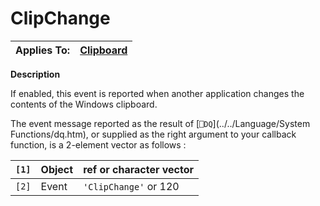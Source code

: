 




<h1 class="heading"><span class="name">ClipChange</span></h1>

| Applies To: | [Clipboard](../a-z/clipboard.md) |
| --- | ---  |


**Description**


If enabled, this event is reported when another application changes the contents of the Windows clipboard.


The event message reported as the result of [`⎕DQ`](../../Language/System Functions/dq.htm), or supplied as the right argument to your callback function, is a 2-element vector as follows :


| `[1]` | Object | ref or character vector |
| --- | --- | ---  |
| `[2]` | Event | `'ClipChange'` or 120 |



